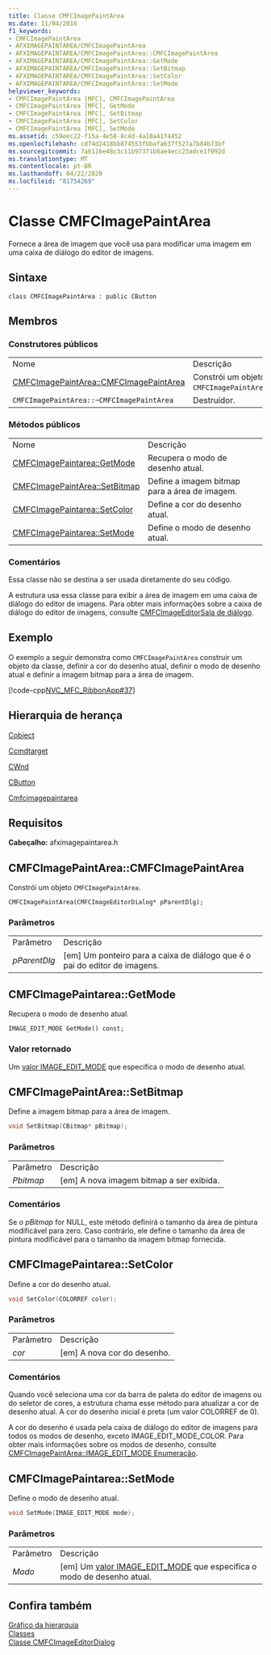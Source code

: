 ```yaml
---
title: Classe CMFCImagePaintArea
ms.date: 11/04/2016
f1_keywords:
- CMFCImagePaintArea
- AFXIMAGEPAINTAREA/CMFCImagePaintArea
- AFXIMAGEPAINTAREA/CMFCImagePaintArea::CMFCImagePaintArea
- AFXIMAGEPAINTAREA/CMFCImagePaintArea::GetMode
- AFXIMAGEPAINTAREA/CMFCImagePaintArea::SetBitmap
- AFXIMAGEPAINTAREA/CMFCImagePaintArea::SetColor
- AFXIMAGEPAINTAREA/CMFCImagePaintArea::SetMode
helpviewer_keywords:
- CMFCImagePaintArea [MFC], CMFCImagePaintArea
- CMFCImagePaintArea [MFC], GetMode
- CMFCImagePaintArea [MFC], SetBitmap
- CMFCImagePaintArea [MFC], SetColor
- CMFCImagePaintArea [MFC], SetMode
ms.assetid: c59eec22-f15a-4e58-8c4d-4a18a41f4452
ms.openlocfilehash: cd74d2418bb874553fbbafa637f527a7b84b73bf
ms.sourcegitcommit: 7a6116e48c3c11b97371b8ae4ecc23adce1f092d
ms.translationtype: MT
ms.contentlocale: pt-BR
ms.lasthandoff: 04/22/2020
ms.locfileid: "81754269"
---
```

# <a name="cmfcimagepaintarea-class"></a>Classe CMFCImagePaintArea

Fornece a área de imagem que você usa para modificar uma imagem em uma caixa de diálogo do editor de imagens.

## <a name="syntax"></a>Sintaxe

```
class CMFCImagePaintArea : public CButton
```

## <a name="members"></a>Membros

### <a name="public-constructors"></a>Construtores públicos

|||
|-|-|
|Nome|Descrição|
|[CMFCImagePaintArea::CMFCImagePaintArea](#cmfcimagepaintarea)|Constrói um objeto `CMFCImagePaintArea`.|
|`CMFCImagePaintArea::~CMFCImagePaintArea`|Destruidor.|

### <a name="public-methods"></a>Métodos públicos

|||
|-|-|
|Nome|Descrição|
|[CMFCImagePaintarea::GetMode](#getmode)|Recupera o modo de desenho atual.|
|[CMFCImagePaintArea::SetBitmap](#setbitmap)|Define a imagem bitmap para a área de imagem.|
|[CMFCImagePaintarea::SetColor](#setcolor)|Define a cor do desenho atual.|
|[CMFCImagePaintarea::SetMode](#setmode)|Define o modo de desenho atual.|

### <a name="remarks"></a>Comentários

Essa classe não se destina a ser usada diretamente do seu código.

A estrutura usa essa classe para exibir a área de imagem em uma caixa de diálogo do editor de imagens. Para obter mais informações sobre a caixa de diálogo do editor de imagens, consulte [CMFCImageEditorSala de diálogo](../../mfc/reference/cmfcimageeditordialog-class.md).

## <a name="example"></a>Exemplo

O exemplo a seguir demonstra como `CMFCImagePaintArea` construir um objeto da classe, definir a cor do desenho atual, definir o modo de desenho atual e definir a imagem bitmap para a área de imagem.

[!code-cpp[NVC_MFC_RibbonApp#37](../../mfc/reference/codesnippet/cpp/cmfcimagepaintarea-class_1.cpp)]

## <a name="inheritance-hierarchy"></a>Hierarquia de herança

[Cobject](../../mfc/reference/cobject-class.md)

[Ccmdtarget](../../mfc/reference/ccmdtarget-class.md)

[CWnd](../../mfc/reference/cwnd-class.md)

[CButton](../../mfc/reference/cbutton-class.md)

[Cmfcimagepaintarea](../../mfc/reference/cmfcimagepaintarea-class.md)

## <a name="requirements"></a>Requisitos

**Cabeçalho:** afximagepaintarea.h

## <a name="cmfcimagepaintareacmfcimagepaintarea"></a><a name="cmfcimagepaintarea"></a>CMFCImagePaintArea::CMFCImagePaintArea

Constrói um objeto `CMFCImagePaintArea`.

```
CMFCImagePaintArea(CMFCImageEditorDialog* pParentDlg);
```

### <a name="parameters"></a>Parâmetros

|||
|-|-|
|Parâmetro|Descrição|
|*pParentDlg*|[em] Um ponteiro para a caixa de diálogo que é o pai do editor de imagens.|

## <a name="cmfcimagepaintareagetmode"></a><a name="getmode"></a>CMFCImagePaintarea::GetMode

Recupera o modo de desenho atual.

```
IMAGE_EDIT_MODE GetMode() const;
```

### <a name="return-value"></a>Valor retornado

Um [valor IMAGE_EDIT_MODE](cmfcimagepaintarea-image-edit-mode-enumeration.md) que especifica o modo de desenho atual.

## <a name="cmfcimagepaintareasetbitmap"></a><a name="setbitmap"></a>CMFCImagePaintArea::SetBitmap

Define a imagem bitmap para a área de imagem.

```cpp
void SetBitmap(CBitmap* pBitmap);
```

### <a name="parameters"></a>Parâmetros

|||
|-|-|
|Parâmetro|Descrição|
|*Pbitmap*|[em] A nova imagem bitmap a ser exibida.|

### <a name="remarks"></a>Comentários

Se *o pBitmap* for NULL, este método definirá o tamanho da área de pintura modificável para zero. Caso contrário, ele define o tamanho da área de pintura modificável para o tamanho da imagem bitmap fornecida.

## <a name="cmfcimagepaintareasetcolor"></a><a name="setcolor"></a>CMFCImagePaintarea::SetColor

Define a cor do desenho atual.

```cpp
void SetColor(COLORREF color);
```

### <a name="parameters"></a>Parâmetros

|||
|-|-|
|Parâmetro|Descrição|
|*cor*|[em] A nova cor do desenho.|

### <a name="remarks"></a>Comentários

Quando você seleciona uma cor da barra de paleta do editor de imagens ou do seletor de cores, a estrutura chama esse método para atualizar a cor de desenho atual. A cor do desenho inicial é preta (um valor COLORREF de 0).

A cor do desenho é usada pela caixa de diálogo do editor de imagens para todos os modos de desenho, exceto IMAGE_EDIT_MODE_COLOR. Para obter mais informações sobre os modos de desenho, consulte [CMFCImagePaintArea::IMAGE_EDIT_MODE Enumeração](cmfcimagepaintarea-image-edit-mode-enumeration.md).

## <a name="cmfcimagepaintareasetmode"></a><a name="setmode"></a>CMFCImagePaintarea::SetMode

Define o modo de desenho atual.

```cpp
void SetMode(IMAGE_EDIT_MODE mode);
```

### <a name="parameters"></a>Parâmetros

|||
|-|-|
|Parâmetro|Descrição|
|*Modo*|[em] Um [valor IMAGE_EDIT_MODE](cmfcimagepaintarea-image-edit-mode-enumeration.md) que especifica o modo de desenho atual.|

## <a name="see-also"></a>Confira também

[Gráfico da hierarquia](../../mfc/hierarchy-chart.md)<br/>
[Classes](../../mfc/reference/mfc-classes.md)<br/>
[Classe CMFCImageEditorDialog](../../mfc/reference/cmfcimageeditordialog-class.md)
